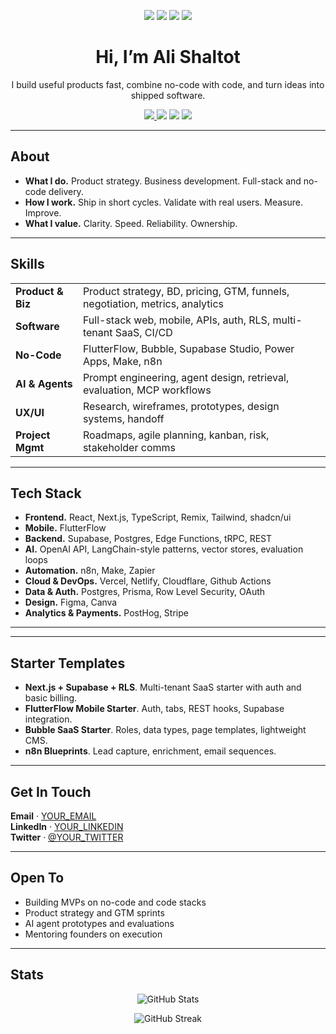 <!-- Profile Header -->
<p align="center">
  <img src="https://img.shields.io/badge/Business%20Developer-1b1f24?style=for-the-badge&logo=target&logoColor=white" />
  <img src="https://img.shields.io/badge/Software%20Developer-1b1f24?style=for-the-badge&logo=codefactor&logoColor=white" />
  <img src="https://img.shields.io/badge/No-Code%20Developer-1b1f24?style=for-the-badge&logo=airtable&logoColor=white" />
  <img src="https://img.shields.io/badge/AI%20Agents-1b1f24?style=for-the-badge&logo=openai&logoColor=white" />
</p>

<h1 align="center">Hi, I’m <span title="Ali">Ali Shaltot</span></h1>
<p align="center">I build useful products fast, combine no-code with code, and turn ideas into shipped software.</p>

<p align="center">
  <a href="https://github.com/Ali-Shaltout">
    <img src="https://img.shields.io/github/followers/Ali-Shaltout?label=Follow&style=flat-square" />
  </a>
  <a href="mailto:alishaltout88.lt@gmail.com"><img src="https://img.shields.io/badge/Email-Contact-0a66c2?style=flat-square" /></a>
  <a href="https://www.linkedin.com/in/alishaltout/"><img src="https://img.shields.io/badge/LinkedIn-Connect-0a66c2?style=flat-square&logo=linkedin&logoColor=white" /></a>
  <a href="https://YOUR_PORTFOLIO_URL/"><img src="https://img.shields.io/badge/Portfolio-View-000000?style=flat-square" /></a>
</p>

---

<h2>About</h2>

<ul>
  <li><b>What I do.</b> Product strategy. Business development. Full-stack and no-code delivery.</li>
  <li><b>How I work.</b> Ship in short cycles. Validate with real users. Measure. Improve.</li>
  <li><b>What I value.</b> Clarity. Speed. Reliability. Ownership.</li>
</ul>

---

<h2>Skills</h2>

<table>
<tr>
  <td><b>Product & Biz</b></td>
  <td>Product strategy, BD, pricing, GTM, funnels, negotiation, metrics, analytics</td>
</tr>
<tr>
  <td><b>Software</b></td>
  <td>Full-stack web, mobile, APIs, auth, RLS, multi-tenant SaaS, CI/CD</td>
</tr>
<tr>
  <td><b>No-Code</b></td>
  <td>FlutterFlow, Bubble, Supabase Studio, Power Apps, Make, n8n</td>
</tr>
<tr>
  <td><b>AI & Agents</b></td>
  <td>Prompt engineering, agent design, retrieval, evaluation, MCP workflows</td>
</tr>
<tr>
  <td><b>UX/UI</b></td>
  <td>Research, wireframes, prototypes, design systems, handoff</td>
</tr>
<tr>
  <td><b>Project Mgmt</b></td>
  <td>Roadmaps, agile planning, kanban, risk, stakeholder comms</td>
</tr>
</table>

---

<h2>Tech Stack</h2>

<ul>
  <li><b>Frontend.</b> React, Next.js, TypeScript, Remix, Tailwind, shadcn/ui</li>
  <li><b>Mobile.</b> FlutterFlow</li>
  <li><b>Backend.</b> Supabase, Postgres, Edge Functions, tRPC, REST</li>
  <li><b>AI.</b> OpenAI API, LangChain-style patterns, vector stores, evaluation loops</li>
  <li><b>Automation.</b> n8n, Make, Zapier</li>
  <li><b>Cloud & DevOps.</b> Vercel, Netlify, Cloudflare, Github Actions</li>
  <li><b>Data & Auth.</b> Postgres, Prisma, Row Level Security, OAuth</li>
  <li><b>Design.</b> Figma, Canva</li>
  <li><b>Analytics & Payments.</b> PostHog, Stripe</li>
</ul>

---

---

<h2>Starter Templates</h2>

<ul>
  <li><b>Next.js + Supabase + RLS</b>. Multi-tenant SaaS starter with auth and basic billing.</li>
  <li><b>FlutterFlow Mobile Starter</b>. Auth, tabs, REST hooks, Supabase integration.</li>
  <li><b>Bubble SaaS Starter</b>. Roles, data types, page templates, lightweight CMS.</li>
  <li><b>n8n Blueprints</b>. Lead capture, enrichment, email sequences.</li>
</ul>

---

<h2>Get In Touch</h2>

<p>
  <b>Email</b> · <a href="mailto:YOUR_EMAIL">YOUR_EMAIL</a><br/>
  <b>LinkedIn</b> · <a href="https://www.linkedin.com/in/YOUR_LINKEDIN/">YOUR_LINKEDIN</a><br/>
  <b>Twitter</b> · <a href="https://twitter.com/YOUR_TWITTER">@YOUR_TWITTER</a>
</p>

---

<h2>Open To</h2>

<ul>
  <li>Building MVPs on no-code and code stacks</li>
  <li>Product strategy and GTM sprints</li>
  <li>AI agent prototypes and evaluations</li>
  <li>Mentoring founders on execution</li>
</ul>

---

<h2>Stats</h2>

<p align="center">
  <img src="https://github-readme-stats.vercel.app/api?username=YOUR_GITHUB_USERNAME&show_icons=true&hide_title=true&count_private=true" alt="GitHub Stats" />
</p>
<p align="center">
  <img src="https://streak-stats.demolab.com?user=YOUR_GITHUB_USERNAME" alt="GitHub Streak" />
</p>

<!-- Notes
1) Replace placeholders with your details.
2) Keep the projects list up to date.
3) Pin your top repos on GitHub for visibility.
-->
